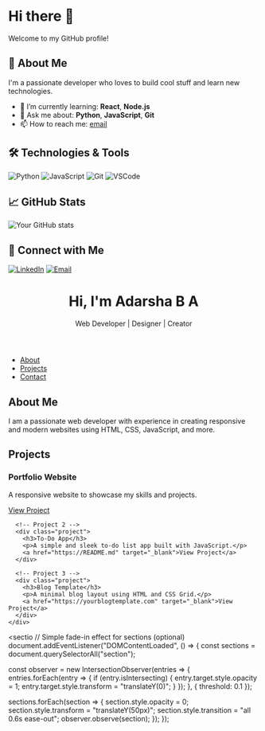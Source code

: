 # Hi there 👋

Welcome to my GitHub profile!

## 🚀 About Me
I'm a passionate developer who loves to build cool stuff and learn new technologies.

- 🌱 I’m currently learning: **React**, **Node.js**
- 💬 Ask me about: **Python**, **JavaScript**, **Git**
- 📫 How to reach me: [email](mailto:adarshaba7@gmail.com)

## 🛠️ Technologies & Tools
![Python](https://img.shields.io/badge/Python-3776AB?style=flat&logo=python&logoColor=white)
![JavaScript](https://img.shields.io/badge/JavaScript-F7DF1E?style=flat&logo=javascript&logoColor=black)
![Git](https://img.shields.io/badge/Git-F05032?style=flat&logo=git&logoColor=white)
![VSCode](https://img.shields.io/badge/VS%20Code-007ACC?style=flat&logo=visual-studio-code&logoColor=white)

## 📈 GitHub Stats
![Your GitHub stats](https://github-readme-stats.vercel.app/api?username=your-username&show_icons=true&theme=default)

## 🔗 Connect with Me
[![LinkedIn](https://img.shields.io/badge/LinkedIn-Connect-blue?style=for-the-badge&logo=linkedin&logoColor=white)](https://www.linkedin.com/in/adarsha-b-a-87b9a8284)
[![Email](https://img.shields.io/badge/Email-Contact-informational?style=for-the-badge&logo=gmail&logoColor=white)](mailto:adarshaba7@gmail.com)
<!DOCTYPE html>
<html lang="en">
<head>
  <meta charset="UTF-8" />
  <meta name="viewport" content="width=device-width, initial-scale=1.0"/>
  <title>My Portfolio</title>
  <link rel="stylesheet" href="style.css" />
</head>
<body>
  <header>
    <div class="container">
      <h1>Hi, I'm <span>Adarsha B A</span></h1>
      <p>Web Developer | Designer | Creator</p>
    </div>
  </header>

  <nav>
    <ul>
      <li><a href="#about">About</a></li>
      <li><a href="#projects">Projects</a></li>
      <li><a href="#contact">Contact</a></li>
    </ul>
  </nav>

  <section id="about" class="container">
    <h2>About Me</h2>
    <p>I am a passionate web developer with experience in creating responsive and modern websites using HTML, CSS, JavaScript, and more.</p>
  </section>

  <section id="projects" class="container">
    <h2>Projects</h2>
    <div class="project-list">
      <!-- Project 1 -->
      <div class="project">
        <h3>Portfolio Website</h3>
        <p>A responsive website to showcase my skills and projects.</p>
        <a href="https://README.md" target="_blank">View Project</a>
      </div>

      <!-- Project 2 -->
      <div class="project">
        <h3>To-Do App</h3>
        <p>A simple and sleek to-do list app built with JavaScript.</p>
        <a href="https://README.md" target="_blank">View Project</a>
      </div>

      <!-- Project 3 -->
      <div class="project">
        <h3>Blog Template</h3>
        <p>A minimal blog layout using HTML and CSS Grid.</p>
        <a href="https://yourblogtemplate.com" target="_blank">View Project</a>
      </div>
    </div>
  </section>

  <sectio
// Simple fade-in effect for sections (optional)
document.addEventListener("DOMContentLoaded", () => {
  const sections = document.querySelectorAll("section");

  const observer = new IntersectionObserver(entries => {
    entries.forEach(entry => {
      if (entry.isIntersecting) {
        entry.target.style.opacity = 1;
        entry.target.style.transform = "translateY(0)";
      }
    });
  }, {
    threshold: 0.1
  });

  sections.forEach(section => {
    section.style.opacity = 0;
    section.style.transform = "translateY(50px)";
    section.style.transition = "all 0.6s ease-out";
    observer.observe(section);
  });
});
